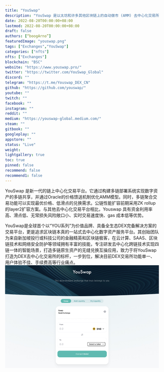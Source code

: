 ```yaml
---
title: "YouSwap"
description: "YouSwap 是以太坊和许多其他区块链上的自动做市 (AMM) 去中心化交易所 (DEX)。"
date: 2022-08-20T00:00:00+08:00
lastmod: 2022-08-20T00:00:00+08:00
draft: false
authors: [“boogArno”]
featuredImage: "youswap.png"
tags: ["Exchanges","YouSwap"]
categories: ["nfts"]
nfts: ["Exchanges"]
blockchain: "BSC"
website: "https://www.youswap.pro/"
twitter: "https://twitter.com/YouSwap_Global"
discord: ""
telegram: "https://t.me/Youswap_DEX_CN"
github: "https://github.com/youswap/"
youtube: ""
twitch: ""
facebook: ""
instagram: ""
reddit: ""
medium: "https://youswap-global.medium.com/"
steam: ""
gitbook: ""
googleplay: ""
appstore: ""
status: "Live"
weight: 
lightgallery: true
toc: true
pinned: false
recommend: false
recommend1: false
---
```

YouSwap 是新一代的链上中心化交易平台。它通过构建多链部署系统实现数字资产的多链共享，并通过Oracle的价格馈送机制优化AMM模型。同时，多链聚合交易功能可以实现最优价格、低滑点的兑换需求。公链性能扩容前期采用ZK rollup的layer2扩容方案。与其他去中心化交易平台相比，Youswap 具有资金利用率高、滑点低、无常损失风险敞口小、实时交易速度快、gas 成本低等优势。

YouSwap是全球首个以“YOU系列”为价值品牌、具备全生态DEX完备解决方案的交易平台，更是追求区块链本真的一站式去中心化数字资产服务平台。其创始团队为来自新加坡投行或科技公司的金融精英和区块链极客，在云计算、SAAS、区块链技术和网络安全防护等领域拥有丰富的技能，专注研发去中心化跨链技术实现四链一体的智能场景，打造多链原生资产的无缝兑换互操应用，致力于将YouSwap打造为DEX去中心化交易所的标杆，一步到位，解决目前DEX交易所功能单一、用户体验不佳、手续费高等行业痛点。
![youswap-dapp-exchanges-bsc-image1_bd278a53e841777956b9729d87d6dab4](youswap-dapp-exchanges-bsc-image1_bd278a53e841777956b9729d87d6dab4.png)